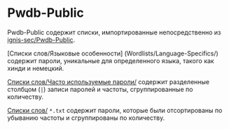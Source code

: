 # Pwdb-Public

Pwdb-Public содержит списки, импортированные непосредственно из [ignis-sec/Pwdb-Public](https://github.com/ignis-sec/Pwdb-Public/).

[Списки слов/Языковые особенности] (Wordlists/Language-Specifics/) содержит пароли, уникальные для определенного языка, такого как хинди и немецкий.

[Списки слов/Часто используемые пароли/](Wordlists/Frequent-Passwords/) содержит разделенные столбцом (`|`) записи паролей и частоты, сгруппированные по количеству.

[Списки слов/](Wordlists/) `*.txt` содержит пароли, которые были отсортированы по убыванию частоты и сгруппированы по количеству.